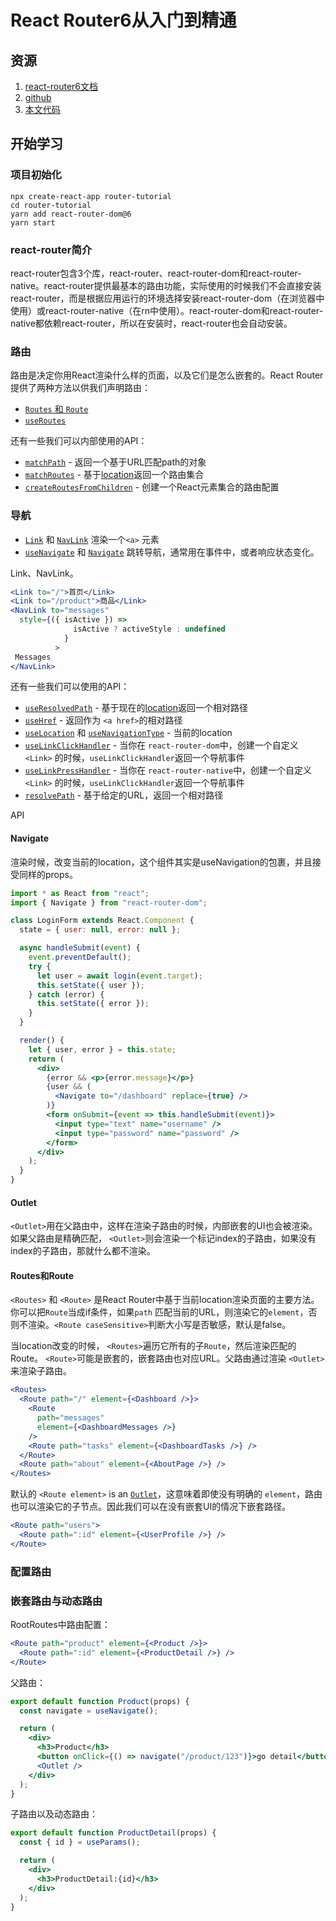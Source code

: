 # React Router6从入门到精通

## 资源

1. [react-router6文档](https://reactrouter.com/docs/en/v6)
2. [github](https://github.com/remix-run/react-router)
2. [本文代码](https://github.com/bubucuo/router6-tutorial)



## 开始学习

### 项目初始化

```
npx create-react-app router-tutorial
cd router-tutorial
yarn add react-router-dom@6
yarn start
```

### react-router简介

react-router包含3个库，react-router、react-router-dom和react-router-native。react-router提供最基本的路由功能，实际使用的时候我们不会直接安装react-router，而是根据应用运行的环境选择安装react-router-dom（在浏览器中使用）或react-router-native（在rn中使用）。react-router-dom和react-router-native都依赖react-router，所以在安装时，react-router也会自动安装。

### 路由

路由是决定你用React渲染什么样的页面，以及它们是怎么嵌套的。React Router提供了两种方法以供我们声明路由：

- [`Routes` 和 `Route`](https://reactrouter.com/docs/en/v6/api#routes-and-route)
- [`useRoutes`](https://reactrouter.com/docs/en/v6/api#useroutes) 

还有一些我们可以内部使用的API：

- [`matchPath`](https://reactrouter.com/docs/en/v6/api#matchpath) - 返回一个基于URL匹配path的对象
- [`matchRoutes`](https://reactrouter.com/docs/en/v6/api#matchroutes) - 基于[location](https://reactrouter.com/docs/en/v6/api#location)返回一个路由集合
- [`createRoutesFromChildren`](https://reactrouter.com/docs/en/v6/api#createroutesfromchildren) - 创建一个React元素集合的路由配置 



### 导航

- [`Link`](https://reactrouter.com/docs/en/v6/api#link) 和 [`NavLink`](https://reactrouter.com/docs/en/v6/api#navlink) 渲染一个`<a>` 元素
- [`useNavigate`](https://reactrouter.com/docs/en/v6/api#usenavigate) 和 [`Navigate`](https://reactrouter.com/docs/en/v6/api#navigate) 跳转导航，通常用在事件中，或者响应状态变化。

Link、NavLink。

```jsx
<Link to="/">首页</Link>
<Link to="/product">商品</Link>
<NavLink to="messages" 
  style={({ isActive }) =>
              isActive ? activeStyle : undefined
            }
          >
 Messages          
</NavLink>
```

还有一些我们可以使用的API：

- [`useResolvedPath`](https://reactrouter.com/docs/en/v6/api#useresolvedpath) - 基于现在的[location](https://reactrouter.com/docs/en/v6/api#location)返回一个相对路径
- [`useHref`](https://reactrouter.com/docs/en/v6/api#usehref) - 返回作为 `<a href>`的相对路径
- [`useLocation`](https://reactrouter.com/docs/en/v6/api#uselocation) 和 [`useNavigationType`](https://reactrouter.com/docs/en/v6/api#usenavigationtype) - 当前的location
- [`useLinkClickHandler`](https://reactrouter.com/docs/en/v6/api#uselinkclickhandler) - 当你在 `react-router-dom`中，创建一个自定义 `<Link>` 的时候，`useLinkClickHandler`返回一个导航事件
- [`useLinkPressHandler`](https://reactrouter.com/docs/en/v6/api#uselinkpresshandler) - 当你在 `react-router-native`中，创建一个自定义 `<Link>` 的时候，`useLinkClickHandler`返回一个导航事件
- [`resolvePath`](https://reactrouter.com/docs/en/v6/api#resolvepath) - 基于给定的URL，返回一个相对路径 

API

#### Navigate

渲染时候，改变当前的location，这个组件其实是useNavigation的包裹，并且接受同样的props。

```jsx
import * as React from "react";
import { Navigate } from "react-router-dom";

class LoginForm extends React.Component {
  state = { user: null, error: null };

  async handleSubmit(event) {
    event.preventDefault();
    try {
      let user = await login(event.target);
      this.setState({ user });
    } catch (error) {
      this.setState({ error });
    }
  }

  render() {
    let { user, error } = this.state;
    return (
      <div>
        {error && <p>{error.message}</p>}
        {user && (
          <Navigate to="/dashboard" replace={true} />
        )}
        <form onSubmit={event => this.handleSubmit(event)}>
          <input type="text" name="username" />
          <input type="password" name="password" />
        </form>
      </div>
    );
  }
}
```

#### Outlet

 `<Outlet>`用在父路由中，这样在渲染子路由的时候，内部嵌套的UI也会被渲染。如果父路由是精确匹配， `<Outlet>`则会渲染一个标记index的子路由，如果没有index的子路由，那就什么都不渲染。



#### Routes和Route

`<Routes>` 和 `<Route>` 是React Router中基于当前location渲染页面的主要方法。你可以把`Route`当成if条件，如果`path` 匹配当前的URL，则渲染它的`element`，否则不渲染。`<Route caseSensitive>`判断大小写是否敏感，默认是false。

当location改变的时候， `<Routes>`遍历它所有的子`Route`，然后渲染匹配的Route。 `<Route>`可能是嵌套的，嵌套路由也对应URL。父路由通过渲染 `<Outlet>`来渲染子路由。

```jsx
<Routes>
  <Route path="/" element={<Dashboard />}>
    <Route
      path="messages"
      element={<DashboardMessages />}
    />
    <Route path="tasks" element={<DashboardTasks />} />
  </Route>
  <Route path="about" element={<AboutPage />} />
</Routes>
```

默认的 `<Route element>` is an [`Outlet`](https://reactrouter.com/docs/en/v6/api#outlet)，这意味着即使没有明确的 `element`，路由也可以渲染它的子节点。因此我们可以在没有嵌套UI的情况下嵌套路径。

```jsx
<Route path="users">
  <Route path=":id" element={<UserProfile />} />
</Route>
```

### 配置路由



### 嵌套路由与动态路由

RootRoutes中路由配置：

```jsx
<Route path="product" element={<Product />}>
  <Route path=":id" element={<ProductDetail />} />
</Route>
```

父路由：

```jsx
export default function Product(props) {
  const navigate = useNavigate();

  return (
    <div>
      <h3>Product</h3>
      <button onClick={() => navigate("/product/123")}>go detail</button>
      <Outlet />
    </div>
  );
}
```

子路由以及动态路由：

```jsx
export default function ProductDetail(props) {
  const { id } = useParams();

  return (
    <div>
      <h3>ProductDetail:{id}</h3>
    </div>
  );
}
```



